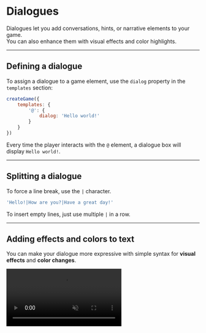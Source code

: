 <script>
import Aside from '../../../lib/ui/Doc/Aside.svelte'
import Emoji from '../../../lib/ui/Doc/Emoji.svelte'
</script>

# <Emoji src="💬"/> Dialogues

Dialogues let you add conversations, hints, or narrative elements to your game.  
You can also enhance them with visual effects and color highlights.

---

## <Emoji src="✏️"/> Defining a dialogue

To assign a dialogue to a game element, use the `dialog` property in the `templates` section:

```javascript
createGame({
	templates: {
		'@': {
			dialog: 'Hello world!'
		}
	}
})
```

Every time the player interacts with the `@` element, a dialogue box will display `Hello world!`.

---

## <Emoji src="⛓️‍💥"/> Splitting a dialogue

To force a line break, use the `|` character.

```js
'Hello!|How are you?|Have a great day!'
```

<Aside variant="Note">
To insert empty lines, just use multiple <code>|</code> in a row.
</Aside>

---

## <Emoji src="💥"/> Adding effects and colors to text

You can make your dialogue more expressive with simple syntax for **visual effects** and **color changes**.

<video src="/doc/dialog-fx.webm" autoplay loop muted playsinline/>

### Effects

| Effect           | Syntax        | Description               |
| ---------------- | ------------- | ------------------------- |
| Vertical wave    | `~your text~` | Letters move up and down  |
| Horizontal wave  | `_your text_` | Letters wave side to side |
| Random shake     | `your %text%` | Chaotic shaking           |
| Horizontal shake | `your =text=` | Left-right shaking        |
| Vertical shake   | `your ^text^` | Up-down shaking           |
| Blinking         | `your °text°` | Flashing on/off           |

### Colors

To apply a color, wrap text in `<c>`, where `c` is a character representing a color from [your palette](/doc/configuration/colors#customizing-the-palette):

```js
'<3>Blue text<3>'
```

You can also combine effects and colors:

```js
'~<2>Gray text with wave effect<2>~'
```

---

## <Emoji src="🫥"/> Displaying special characters

To display a reserved character (like `%`, `~`, `_`, `^`, `=`, `°`), escape it with **two backslashes** `\\`:

```js
'I only have 56\\% battery left'
```

will display:

_I only have 56% battery left_

---

## <Emoji src="🏎️"/> Dialogue Speed

The display speed of dialogues can be adjusted in the initial game configuration using the `dialogSpeed` key:

```js
createGame({
	//...
	dialogSpeed: 'FAST'
})
```

Available values:

- `'SLOW'` - Slow typing speed
- `'NORMAL'` - Normal typing speed (default)
- `'FAST'` - Fast typing speed
